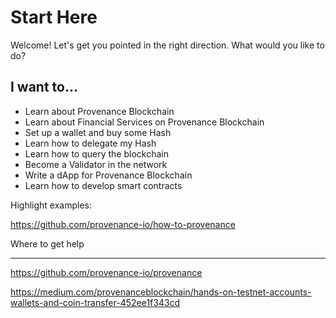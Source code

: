 
# Start Here

Welcome! Let's get you pointed in the right direction. What would you like to do?

## I want to...

- Learn about Provenance Blockchain
- Learn about Financial Services on Provenance Blockchain
- Set up a wallet and buy some Hash
- Learn how to delegate my Hash
- Learn how to query the blockchain
- Become a Validator in the network
- Write a dApp for Provenance Blockchain
- Learn how to develop smart contracts

Highlight examples:

https://github.com/provenance-io/how-to-provenance

Where to get help



----

https://github.com/provenance-io/provenance

https://medium.com/provenanceblockchain/hands-on-testnet-accounts-wallets-and-coin-transfer-452ee1f343cd

